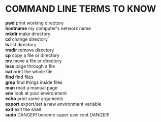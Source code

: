 # COMMAND LINE TERMS TO KNOW

**pwd**   print working directory  
**hostname**  my computer's network name  
**mkdir**   make directory  
**cd**    change directory  
**ls**    list directory  
**rmdir**   remove directory  
**cp**    copy a file or directory  
**mv**    move a file or directory  
**less**    page through a file  
**cat**   print the whole file  
**find**    find files  
**grep**    find things inside files  
**man**   read a manual page  
**env**   look at your environment  
**echo**    print some arguments  
**export**  export/set a new environment variable  
**exit**   exit the shell  
**sudo**    DANGER! become super user root DANGER!  
